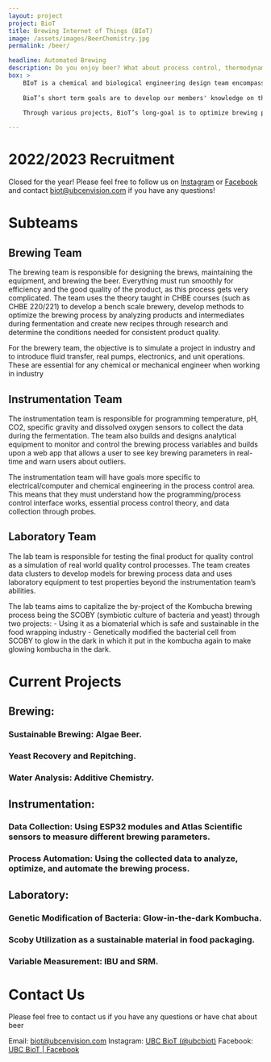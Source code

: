 ```yaml
---
layout: project
project: BioT
title: Brewing Internet of Things (BIoT)
image: /assets/images/BeerChemistry.jpg
permalink: /beer/

headline: Automated Brewing
description: Do you enjoy beer? What about process control, thermodynamics and kinetic modelling? Controlling this biological process to achieve the desired beer characteristics is challenging to this day. Large breweries have access to sophisticated devices for process control, but what about homebrewers and craft breweries who can’t spend hundreds of thousands of dollars on high-end equipment? The Brewing Internet of Things (BIoT) aims to design and implement low-cost data monitoring and develop innovative techniques to brew novel, high-quality beers through various projects.  
box: >
    BIoT is a chemical and biological engineering design team encompassed by the student organization UBC Envision. The projects are based on the idea of ‘The Internet of Things’, and aims to develop craft brewing technologies to create an automated brewing system with the ability to monitor and control process variables such as temperature, acidity, gravity and possibly more in real-time. The team also pays attention to engineering multidisciplinary student development through practical applications while creating a meaningful and relevant product. The team will conduct the brewing process, collect data in the fermentation phase, provide quality control on the finished product, as well as analyze and model the data using an online web server. The students are able to apply what they learned in their classes, work on their teamwork skills while preparing their technical skills for industry.
    
    BioT’s short term goals are to develop our members' knowledge on the brewing world and establish an appreciation of how directly the brewing process relates to concepts learned in class. Our long term goals are to implement a small scale brewing laboratory that can operate autonomously and allow for simple, low cost data collection on an 'internet of things' basis. This data collection is going to be used to develop models and data clusters, to establish consistency within brew quality and eventually create and incorporate new brewing technologies into our bench scale setup. 

    Through various projects, BioT’s long-goal is to optimize brewing processes for brewing technologies, to design and implement low-cost data monitoring, and in time, to have our research and technology introduced and applied to actual breweries to brew the perfect beer. The sub-team's learning goals will differ throughout the teams,although all sub-teams are working towards the same short and long term goals.  

---
```


# 2022/2023 Recruitment


Closed for the year!
Please feel free to follow us on [Instagram](https://www.instagram.com/ubcbiot/) or [Facebook](https://www.facebook.com/biotubcc/) and contact [biot@ubcenvision.com](mailto:biot@ubcenvision.com) if you have any questions!

<!--Applications will be open from August 22nd to September 14th. To learn more, we will host information sessions on September 8th and 9th, stay tuned for more details! Please feel free to follow us on [Instagram](https://www.instagram.com/ubcbiot/) or [Facebook](https://www.facebook.com/biotubcc/) for recruitment updates, and contact us via email [biot@ubcenvision.com](mailto:biot@ubcenvision.com) if you have any other questions.-->
<!--
<ul class="actions">
	<li><a href="https://ubc.ca1.qualtrics.com/jfe/form/SV_e4e3qHw9IaUYraZ" class="button medium wide">APPLY HERE</a></li>
</ul>
-->
# Subteams

## Brewing Team
The brewing team is responsible for designing the brews, maintaining the equipment, and brewing the beer. Everything must run smoothly for efficiency and the good quality of the product, as this process gets very complicated. The team uses the theory taught in CHBE courses (such as CHBE 220/221) to develop a bench scale brewery, develop methods to optimize the brewing process by analyzing products and intermediates during fermentation and create new recipes through research and determine the conditions needed for consistent product quality. 

For the brewery team, the objective is to simulate a project in industry and to introduce fluid transfer, real pumps, electronics, and unit operations. These are essential for any chemical or mechanical engineer when working in industry


## Instrumentation Team
The instrumentation team is responsible for programming temperature, pH, CO2, specific gravity and dissolved oxygen sensors to collect the data during the fermentation. The team also builds and designs analytical equipment to monitor and control the brewing process variables and builds upon a web app that allows a user to see key brewing parameters in real-time and warn users about outliers.

The instrumentation team will have goals more specific to electrical/computer and chemical engineering in the process control area. This means that they must understand how the programming/process control interface works, essential process control theory, and data collection through probes. 



## Laboratory Team
The lab team is responsible for testing the final product for quality control as a simulation of real world quality control processes. The team creates data clusters to develop models for brewing process data and uses laboratory equipment to test properties beyond the instrumentation team’s abilities. 

The lab teams aims to capitalize the by-project of the Kombucha brewing process being the SCOBY (symbiotic culture of bacteria and yeast) through two projects:
    - Using it as a biomaterial which is safe and sustainable in the food wrapping industry
    - Genetically modified the bacterial cell from SCOBY to glow in the dark in which it put in the kombucha again to make glowing kombucha in the dark.

# Current Projects
## Brewing:
### Sustainable Brewing: Algae Beer.
### Yeast Recovery and Repitching.
### Water Analysis: Additive Chemistry.

## Instrumentation:
### Data Collection: Using ESP32 modules and Atlas Scientific sensors to measure different brewing parameters. 
### Process Automation: Using the collected data to analyze, optimize, and automate the brewing process. 

## Laboratory: 
### Genetic Modification of Bacteria: Glow-in-the-dark Kombucha.
### Scoby Utilization as a sustainable material in food packaging.
### Variable Measurement: IBU and SRM.

# Contact Us 
Please feel free to contact us if you have any questions or have chat about beer

Email: biot@ubcenvision.com
Instagram: [UBC BioT (@ubcbiot)](https://www.instagram.com/ubcbiot/)
Facebook: [UBC BioT | Facebook](https://www.facebook.com/biotubcc/)
